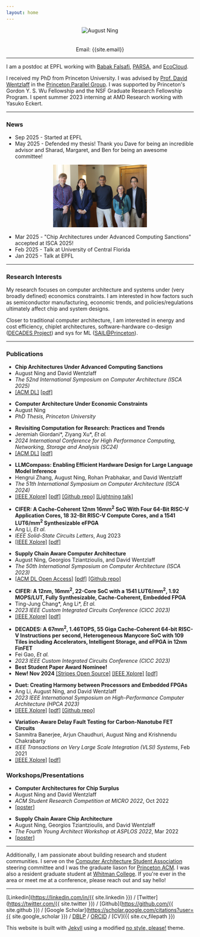 ```yaml
---
layout: home
---
```


<div align="center" style="text-align: center">
	<div class="circular-portrait" align="center">
		<img src="{{ site.profile_photo_filepath }}" alt="August Ning"/>
	</div>
	<br>
	<br>
	<div style="display: inline-block; text-align: center;">
		Email: {{site.email}}
	</div>
</div>

***

I am a postdoc at EPFL working with [Babak Falsafi](https://parsa.epfl.ch/~falsafi/), [PARSA](https://parsa.epfl.ch/), and [EcoCloud](https://ecocloud.epfl.ch/).

I received my PhD from Princeton University. I was advised by [Prof. David Wentzlaff](https://princeton.edu/~wentzlaf/) in the [Princeton Parallel Group](https://parallel.princeton.edu/). I was supported by Princeton's Gordon Y. S. Wu Fellowship and the NSF Graduate Research Fellowship Program. I spent summer 2023 interning at AMD Research working with Yasuko Eckert.

<!-- I did my undergrad at Duke in Electrical and Computer Engineering. I was advised by [Prof. Krishnendu Chakrabarty](https://search.asu.edu/profile/4669916) and his graduate students and conducted research on VLSI testing. -->

***

### **News**

* Sep 2025 - Started at EPFL
* May 2025 - Defended my thesis! Thank you Dave for being an incredible advisor and Sharad, Margaret, and Ben for being an awesome committee!

<div style="text-align: center;">
  <img src="assets/images/ning_fpo_committee.jpg" alt="Left to right: David Wentzlaff, August Ning, Sharad Malik, Margaret Martonosi, and Benjamin C. Lee at August's FPO" style="max-width:50%; height:auto;">
</div>

* Mar 2025 - "Chip Architectures under Advanced Computing Sanctions" accepted at ISCA 2025!
* Feb 2025 - Talk at University of Central Florida
* Jan 2025 - Talk at EPFL

***

### **Research Interests**
My research focuses on computer architecture and systems under (very broadly defined) economics constraints. I am interested in how factors such as semiconductor manufacturing, economic trends, and policies/regulations ultimately affect chip and system designs. 

Closer to traditional computer architecture, I am interested in energy and cost efficiency, chiplet architectures, software-hardware co-design ([DECADES Project](https://decades.cs.princeton.edu/)) and sys for ML ([SAIL@Princeton](https://sysml.cs.princeton.edu/index.html)).

***
<!-- authors, "title in quotes,", *conference in italics*, city, state, country, month year -->
<!-- ### **Preprints**

<ul class='no_marker'>
	<li><b>A Hardware Evaluation Framework for Large Language Model Inference</b></li>
	<li>Hengrui Zhang, August Ning, Rohan Prabhakar, and David Wentzlaff</li>
	<li>Dec 2023</li>
	<li><a href="https://arxiv.org/abs/2312.03134">[arxiv]</a> <a href="assets/papers/llm-hardware-eval-arxiv-2023.pdf">[pdf]</a></li>
</ul> -->

<!-- authors, "title in quotes,", *conference in italics*, city, state, country, month year -->
### **Publications**

<ul class='no_marker'>
	<li><b>Chip Architectures Under Advanced Computing Sanctions</b></li>
	<li>August Ning and David Wentzlaff</li>
	<li><i>The 52nd International Symposium on Computer Architecture (ISCA 2025)</i></li>
	<li><a href="https://dl.acm.org/doi/10.1145/3695053.3731012">[ACM DL]</a> <a href="assets/papers/sanctions-isca-2025.pdf">[pdf]</a></li>
</ul>

<ul class='no_marker'>
	<li><b>Computer Architecture Under Economic Constraints</b></li>
	<li>August Ning</li>
	<li><i>PhD Thesis, Princeton University</i></li>
</ul>


<ul class='no_marker'>
	<li><b>Revisiting Computation for Research: Practices and Trends</b></li>
	<li>Jeremiah Giordani*, Ziyang Xu*, <i>Et al.</i></li>
	<li><i>2024 International Conference for High Performance Computing, Networking, Storage and Analysis (SC24)</i></li>
	<li><a href="https://dl.acm.org/doi/abs/10.1109/SC41406.2024.00076">[ACM DL]</a> <a href="assets/papers/computing-trends-sc-2024.pdf">[pdf]</a></li>
</ul>

<ul class='no_marker'>
	<li><b>LLMCompass: Enabling Efficient Hardware Design for Large Language Model Inference</b></li>
	<li>Hengrui Zhang, August Ning, Rohan Prabhakar, and David Wentzlaff</li>
	<li><i>The 51th International Symposium on Computer Architecture (ISCA 2024)</i></li>
	<li><a href="https://ieeexplore.ieee.org/document/10609604">[IEEE Xplore]</a> <a href="assets/papers/llmcompass-isca-2024.pdf">[pdf]</a> <a href="https://github.com/PrincetonUniversity/llmCompass/">[Github repo]</a> <a href="https://www.youtube.com/watch?v=OlF5D0HDJTE">[Lightning talk]</a></li>
</ul>


<ul class='no_marker'>
	<li><b>CIFER: A Cache-Coherent 12nm 16mm<sup>2</sup> SoC With Four 64-Bit RISC-V Application Cores, 18 32-Bit RISC-V Compute Cores, and a 1541 LUT6/mm<sup>2</sup> Synthesizable eFPGA</b></li>
	<li>Ang Li, <i>Et al.</i></li>
	<li><i>IEEE Solid-State Circuits Letters</i>, Aug 2023</li>
	<li><a href="https://ieeexplore.ieee.org/document/10210635">[IEEE Xplore]</a> <a href="assets/papers/cifer-sscl-2023.pdf">[pdf]</a></li>
</ul>

<ul class='no_marker'>
	<li><b>Supply Chain Aware Computer Architecture</b></li>
	<li>August Ning, Georgios Tziantzioulis, and David Wentzlaff</li>
	<li><i>The 50th International Symposium on Computer Architecture (ISCA 2023)</i></li>
	<li><a href="https://dl.acm.org/doi/10.1145/3579371.3589052">[ACM DL Open Access]</a> <a href="assets/papers/supply-chain-isca-2023.pdf">[pdf]</a> <a href="https://github.com/PrincetonUniversity/ttm-cas/">[Github repo]</a></li>
</ul>

<ul class='no_marker'>
	<li><b>CIFER: A 12nm, 16mm<sup>2</sup>, 22-Core SoC with a 1541 LUT6/mm<sup>2</sup>, 1.92 MOPS/LUT, Fully Synthesizable, Cache-Coherent, Embedded FPGA</b></li>
	<li>Ting-Jung Chang*, Ang Li*, <i>Et al.</i></li>
	<li><i>2023 IEEE Custom Integrated Circuits Conference (CICC 2023)</i></li>
	<li><a href="https://ieeexplore.ieee.org/abstract/document/10121294">[IEEE Xplore]</a> <a href="assets/papers/cifer-cicc-2023.pdf">[pdf]</a></li>
</ul>

<ul class='no_marker'>
	<li><b>DECADES: A 67mm<sup>2</sup>, 1.46TOPS, 55 Giga Cache-Coherent 64-bit RISC-V Instructions per second, Heterogeneous Manycore SoC with 109 Tiles including Accelerators, Intelligent Storage, and eFPGA in 12nm FinFET</b></li>
	<li>Fei Gao, <i>Et al.</i></li>
	<li><i>2023 IEEE Custom Integrated Circuits Conference (CICC 2023)</i></li>
	<li><b>Best Student Paper Award Nominee!</b></li>
	<li><b>New! Nov 2024</b> <a href="https://github.com/PrincetonUniversity/stripes">[Stripes Open Source]</a> <a href="https://ieeexplore.ieee.org/document/10121257">[IEEE Xplore]</a> <a href="assets/papers/decades-cicc-2023.pdf">[pdf]</a></li>
</ul>

<ul class='no_marker'>
	<li><b>Duet: Creating Harmony between Processors and Embedded FPGAs</b></li>
	<li>Ang Li, August Ning, and David Wentzlaff</li>
	<li><i>2023 IEEE International Symposium on High-Performance Computer Architecture (HPCA 2023)</i></li>
	<li><a href="https://ieeexplore.ieee.org/document/10070989">[IEEE Xplore]</a> <a href="assets/papers/duet-hpca-2023.pdf">[pdf]</a> <a href="https://github.com/PrincetonUniversity/duet">[Github repo]</a></li>
</ul>

<ul class='no_marker'>
	<li><b>Variation-Aware Delay Fault Testing for Carbon-Nanotube FET Circuits</b></li>
	<li>Sanmitra Banerjee, Arjun Chaudhuri, August Ning and Krishnendu Chakrabarty</li>
	<li><i>IEEE Transactions on Very Large Scale Integration (VLSI) Systems</i>, Feb 2021</li>
	<li><a href="https://ieeexplore.ieee.org/document/9316977">[IEEE Xplore]</a> <a href="assets/papers/vadft-cntfet-tvlsi-2021.pdf">[pdf]</a></li>
</ul>

### **Workshops/Presentations**

<ul class='no_marker'>
	<li><b>Computer Architectures for Chip Surplus</b></li>
	<li>August Ning and David Wentzlaff</li>
	<li><i>ACM Student Research Competition at MICRO 2022</i>, Oct 2022</li>
	<li><a href="assets/papers/chip-surplus-src-micro-2022.pdf">[poster]</a></li>
</ul>

<ul class='no_marker'>
	<li><b>Supply Chain Aware Chip Architecture</b></li>
	<li>August Ning, Georgios Tziantzioulis, and David Wentzlaff</li>
	<li><i>The Fourth Young Architect Workshop at ASPLOS 2022</i>, Mar 2022</li>
	<li><a href="assets/papers/supply-chain-yarch-asplos-2022.pdf">[poster]</a></li>
</ul>

---

Additionally, I am passionate about building research and student communities. I serve on the [Computer Architecture Student Association](https://sigarch.org/casa/) steering committee and I was the graduate liason for [Princeton ACM](https://princetonacm.github.io/). I was also a resident graduate student at [Whitman College](https://whitmancollege.princeton.edu/). If you're ever in the area or meet me at a conference, please reach out and say hello!

---

[Linkedin](https://linkedin.com/in/{{ site.linkedin }}) / [Twitter](https://twitter.com/{{ site.twitter }}) / [Github](https://github.com/{{ site.github }}) / [Google Scholar](https://scholar.google.com/citations?user={{ site.google_scholar }}) / [DBLP](https://dblp.org/pid/284/6904.html) 
/ [ORCID](https://orcid.org/0000-0002-3331-7958) / [CV]({{ site.cv_filepath }})

This website is built with [Jekyll](https://github.com/jekyll/jekyll) using a modified [no style, please!](https://github.com/riggraz/no-style-please) theme.